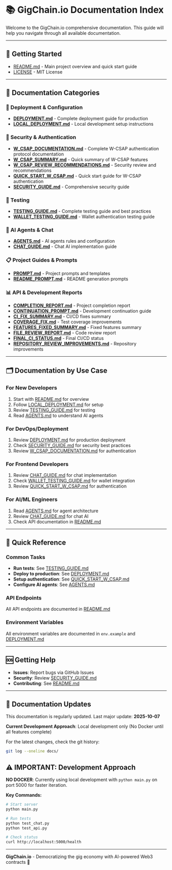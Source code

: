 # 📚 GigChain.io Documentation Index

Welcome to the GigChain.io comprehensive documentation. This guide will help you navigate through all available documentation.

---

## 🚀 Getting Started

- [README.md](../README.md) - Main project overview and quick start guide
- [LICENSE](../LICENSE) - MIT License

---

## 📖 Documentation Categories

### 🔧 Deployment & Configuration

- [**DEPLOYMENT.md**](deployment/DEPLOYMENT.md) - Complete deployment guide for production
- [**LOCAL_DEPLOYMENT.md**](deployment/LOCAL_DEPLOYMENT.md) - Local development setup instructions

### 🔐 Security & Authentication

- [**W_CSAP_DOCUMENTATION.md**](security/W_CSAP_DOCUMENTATION.md) - Complete W-CSAP authentication protocol documentation
- [**W_CSAP_SUMMARY.md**](security/W_CSAP_SUMMARY.md) - Quick summary of W-CSAP features
- [**W_CSAP_REVIEW_RECOMMENDATIONS.md**](security/W_CSAP_REVIEW_RECOMMENDATIONS.md) - Security review and recommendations
- [**QUICK_START_W_CSAP.md**](security/QUICK_START_W_CSAP.md) - Quick start guide for W-CSAP authentication
- [**SECURITY_GUIDE.md**](security/SECURITY_GUIDE.md) - Comprehensive security guide

### 🧪 Testing

- [**TESTING_GUIDE.md**](testing/TESTING_GUIDE.md) - Complete testing guide and best practices
- [**WALLET_TESTING_GUIDE.md**](testing/WALLET_TESTING_GUIDE.md) - Wallet authentication testing guide

### 🤖 AI Agents & Chat

- [**AGENTS.md**](guides/AGENTS.md) - AI agents rules and configuration
- [**CHAT_GUIDE.md**](guides/CHAT_GUIDE.md) - Chat AI implementation guide

### 📋 Project Guides & Prompts

- [**PROMPT.md**](guides/PROMPT.md) - Project prompts and templates
- [**README_PROMPT.md**](guides/README_PROMPT.md) - README generation prompts

### 📊 API & Development Reports

- [**COMPLETION_REPORT.md**](api/COMPLETION_REPORT.md) - Project completion report
- [**CONTINUATION_PROMPT.md**](api/CONTINUATION_PROMPT.md) - Development continuation guide
- [**CI_FIX_SUMMARY.md**](api/CI_FIX_SUMMARY.md) - CI/CD fixes summary
- [**COVERAGE_FIX.md**](api/COVERAGE_FIX.md) - Test coverage improvements
- [**FEATURES_FIXED_SUMMARY.md**](api/FEATURES_FIXED_SUMMARY.md) - Fixed features summary
- [**FILE_REVIEW_REPORT.md**](api/FILE_REVIEW_REPORT.md) - Code review report
- [**FINAL_CI_STATUS.md**](api/FINAL_CI_STATUS.md) - Final CI/CD status
- [**REPOSITORY_REVIEW_IMPROVEMENTS.md**](api/REPOSITORY_REVIEW_IMPROVEMENTS.md) - Repository improvements

---

## 🗂️ Documentation by Use Case

### For New Developers

1. Start with [README.md](../README.md) for overview
2. Follow [LOCAL_DEPLOYMENT.md](deployment/LOCAL_DEPLOYMENT.md) for setup
3. Review [TESTING_GUIDE.md](testing/TESTING_GUIDE.md) for testing
4. Read [AGENTS.md](guides/AGENTS.md) to understand AI agents

### For DevOps/Deployment

1. Review [DEPLOYMENT.md](deployment/DEPLOYMENT.md) for production deployment
2. Check [SECURITY_GUIDE.md](security/SECURITY_GUIDE.md) for security best practices
3. Review [W_CSAP_DOCUMENTATION.md](security/W_CSAP_DOCUMENTATION.md) for authentication

### For Frontend Developers

1. Review [CHAT_GUIDE.md](guides/CHAT_GUIDE.md) for chat implementation
2. Check [WALLET_TESTING_GUIDE.md](testing/WALLET_TESTING_GUIDE.md) for wallet integration
3. Review [QUICK_START_W_CSAP.md](security/QUICK_START_W_CSAP.md) for authentication

### For AI/ML Engineers

1. Read [AGENTS.md](guides/AGENTS.md) for agent architecture
2. Review [CHAT_GUIDE.md](guides/CHAT_GUIDE.md) for chat AI
3. Check API documentation in [README.md](../README.md)

---

## 📝 Quick Reference

### Common Tasks

- **Run tests**: See [TESTING_GUIDE.md](testing/TESTING_GUIDE.md)
- **Deploy to production**: See [DEPLOYMENT.md](deployment/DEPLOYMENT.md)
- **Setup authentication**: See [QUICK_START_W_CSAP.md](security/QUICK_START_W_CSAP.md)
- **Configure AI agents**: See [AGENTS.md](guides/AGENTS.md)

### API Endpoints

All API endpoints are documented in [README.md](../README.md#-api-endpoints)

### Environment Variables

All environment variables are documented in `env.example` and [DEPLOYMENT.md](deployment/DEPLOYMENT.md)

---

## 🆘 Getting Help

- **Issues**: Report bugs via GitHub Issues
- **Security**: Review [SECURITY_GUIDE.md](security/SECURITY_GUIDE.md)
- **Contributing**: See [README.md](../README.md#-contributing)

---

## 📅 Documentation Updates

This documentation is regularly updated. Last major update: **2025-10-07**

**Current Development Approach**: Local development only (No Docker until all features complete)

For the latest changes, check the git history:
```bash
git log --oneline docs/
```

## ⚠️ IMPORTANT: Development Approach

**NO DOCKER**: Currently using local development with `python main.py` on port 5000 for faster iteration.

**Key Commands:**
```bash
# Start server
python main.py

# Run tests
python test_chat.py
python test_api.py

# Check status
curl http://localhost:5000/health
```

---

**GigChain.io** - Democratizing the gig economy with AI-powered Web3 contracts 🚀
